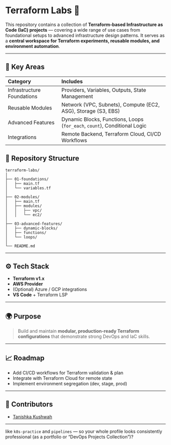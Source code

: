 # Terraform Labs 🧩

This repository contains a collection of **Terraform-based Infrastructure as Code (IaC) projects** — covering a wide range of use cases from foundational setups to advanced infrastructure design patterns.
It serves as a **central workspace for Terraform experiments, reusable modules, and environment automation**.

---

## 🧠 Key Areas

| Category                   | Includes                                                                  |
| :------------------------- | :------------------------------------------------------------------------ |
| Infrastructure Foundations | Providers, Variables, Outputs, State Management                           |
| Reusable Modules           | Network (VPC, Subnets), Compute (EC2, ASG), Storage (S3, EBS)             |
| Advanced Features          | Dynamic Blocks, Functions, Loops (`for_each`, `count`), Conditional Logic |
| Integrations               | Remote Backend, Terraform Cloud, CI/CD Workflows                          |

## 🧩 Repository Structure

```
terraform-labs/
│
├── 01-foundations/
│   ├── main.tf
│   └── variables.tf
│
├── 02-modules/
│   ├── main.tf
│   ├── modules/
│   │   ├── vpc/
│   │   └── ec2/
│
├── 03-advanced-features/
│   ├── dynamic-blocks/
│   ├── functions/
│   └── loops/
│
└── README.md
```

---

## ⚙️ Tech Stack

* **Terraform v1.x**
* **AWS Provider**
* (Optional) Azure / GCP integrations
* **VS Code** + Terraform LSP

---

## 🌍 Purpose

> Build and maintain **modular, production-ready Terraform configurations** that demonstrate strong DevOps and IaC skills.

---

## 📈 Roadmap

* Add CI/CD workflows for Terraform validation & plan
* Integrate with Terraform Cloud for remote state
* Implement environment segregation (dev, stage, prod)

---

## 👥 Contributors

* [Tanishka Kushwah](https://github.com/tanishkaakushwah)
---
like `k8s-practice` and `pipelines` — so your whole profile looks consistently professional (as a portfolio or “DevOps Projects Collection”)?

